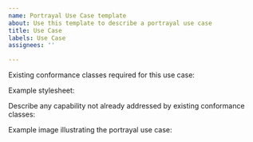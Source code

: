 ```yaml
---
name: Portrayal Use Case template
about: Use this template to describe a portrayal use case
title: Use Case
labels: Use Case
assignees: ''

---
```


Existing conformance classes required for this use case:

Example stylesheet:


Describe any capability not already addressed by existing conformance classes:

Example image illustrating the portrayal use case:
